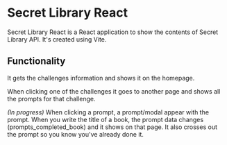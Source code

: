 # Secret Library React
Secret Library React is a React application to show the contents of Secret Library API. 
It's created using Vite.

## Functionality
It gets the challenges information and shows it on the homepage. 

When clicking one of the challenges it goes to another page and shows all the prompts for that challenge.

*(In progress)* When clicking a prompt, a prompt/modal appear with the prompt. When you write the title of a book, the prompt data changes (prompts_completed_book) and it shows on that page. 
It also crosses out the prompt so you know you've already done it.
